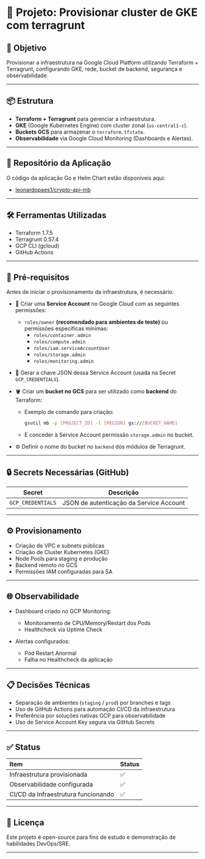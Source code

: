 # 🚀 Projeto: Provisionar cluster de GKE com terragrunt

## 🎯 Objetivo

Provisionar a infraestrutura na Google Cloud Platform utilizando Terraform + Terragrunt, configurando GKE, rede, bucket de backend, segurança e observabilidade.

---

## 📦 Estrutura

- **Terraform + Terragrunt** para gerenciar a infraestrutura.
- **GKE** (Google Kubernetes Engine) com cluster zonal (`us-central1-c`).
- **Buckets GCS** para armazenar o `terraform.tfstate`.
- **Observabilidade** via Google Cloud Monitoring (Dashboards e Alertas).

---

## 🔗 Repositório da Aplicação

O código da aplicação Go e Helm Chart estão disponíveis aqui:
- [leonardopaes1/crypto-api-mb](https://github.com/leonardopaes1/crypto-api-mb)

---

## 🛠️ Ferramentas Utilizadas

- Terraform 1.7.5
- Terragrunt 0.57.4
- GCP CLI (gcloud)
- GitHub Actions

---

## 🔔 Pré-requisitos

Antes de iniciar o provisionamento da infraestrutura, é necessário:

- 📄 Criar uma **Service Account** no Google Cloud com as seguintes permissões:
  - `roles/owner` **(recomendado para ambientes de teste)** ou permissões específicas mínimas:
    - `roles/container.admin`
    - `roles/compute.admin`
    - `roles/iam.serviceAccountUser`
    - `roles/storage.admin`
    - `roles/monitoring.admin`
- 🔑 Gerar a chave JSON dessa Service Account (usada na Secret `GCP_CREDENTIALS`).

- 🪣 Criar um **bucket no GCS** para ser utilizado como **backend** do Terraform:
  - Exemplo de comando para criação:
    ```bash
    gsutil mb -p [PROJECT_ID] -l [REGION] gs://[BUCKET_NAME]
    ```
  - E conceder à Service Account permissão `storage.admin` no bucket.

- ⚙️ Definir o nome do bucket no `backend` dos módulos de Terragrunt.

---

## 🔒 Secrets Necessárias (GitHub)

| Secret             | Descrição                                 |
|--------------------|-------------------------------------------|
| `GCP_CREDENTIALS`  | JSON de autenticação da Service Account |

---

## ⚙️ Provisionamento

- Criação de VPC e subnets públicas
- Criação de Cluster Kubernetes (GKE)
- Node Pools para staging e produção
- Backend remoto no GCS
- Permissões IAM configuradas para SA

---

## 🌐 Observabilidade

- Dashboard criado no GCP Monitoring:
  - Monitoramento de CPU/Memory/Restart dos Pods
  - Healthcheck via Uptime Check

- Alertas configurados:
  - Pod Restart Anormal
  - Falha no Healthcheck da aplicação

---

## 📋 Decisões Técnicas

- Separação de ambientes (`staging` / `prod`) por branches e tags
- Uso de GitHub Actions para automação CI/CD da infraestrutura
- Preferência por soluções nativas GCP para observabilidade
- Uso de Service Account Key segura via GitHub Secrets

---

## ✅ Status

| Item | Status |
|:---|:---|
| Infraestrutura provisionada | ✅ |
| Observabilidade configurada | ✅ |
| CI/CD da Infraestrutura funcionando | ✅ |

---

## 📄 Licença

Este projeto é open-source para fins de estudo e demonstração de habilidades DevOps/SRE.

---
